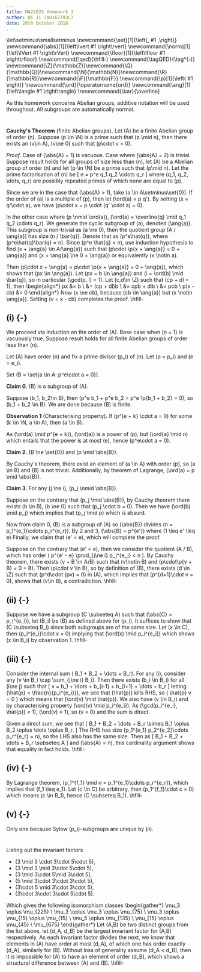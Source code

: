 ```yaml
---
title: MA2202S Homework 3
author: Qi Ji (A0167793L)
date: 26th October 2018
...
```


\let\setminus\smallsetminus
\newcommand{\set}[1]{\left\{\, #1 \,\right\}}
\newcommand{\abs}[1]{\left\lvert #1 \right\rvert}
\newcommand{\norm}[1]{\left\lVert #1 \right\rVert}
\newcommand{\floor}[1]{\left\lfloor #1 \right\rfloor}
\newcommand{\qed}{\hfill$\square$}
\newcommand{\tagQED}{\tag*{$\square$}}
\newcommand{\Z}{\mathbb{Z}}\newcommand{\Q}{\mathbb{Q}}\newcommand{\N}{\mathbb{N}}\newcommand{\R}{\mathbb{R}}\newcommand{\F}{\mathbb{F}}
\newcommand{\p}[1]{\left( #1 \right)}
\newcommand{\ord}{\operatorname{ord}}
\newcommand{\ang}[1]{\left\langle #1 \right\rangle}
\renewcommand{\bar}{\overline}

As this homework concerns Abelian groups, additive notation will be used throughout.
All subgroups are automatically normal.

#

__Cauchy's Theorem__ (finite Abelian groups)__.__
Let \(A\) be a finite Abelian group of order \(n\).
Suppose \(p \in \N\) is a prime such that \(p \mid n\), then there exists an \(v\in A\), \(v\ne 0\) such that
\(p\cdot v = 0\).

*Proof.*
Case of \(\abs{A} = 1\) is vacuous.
Case where \(\abs{A} = 2\) is trivial.
Suppose result holds for all groups of size less than \(n\),
let \(A\) be a Abelian group of order \(n\) and
let \(p \in \N\) be a prime such that \(p\mid n\).
Let the prime factorisation of \(n\) be
\[ n = p^e q_1 q_2 \cdots q_r \]
where \(q_1, q_2, \dots, q_r\) are possibly repeated primes of which none are equal to \(p\).

Since we are in the case that \(\abs{A} > 1\), take \(a \in A\setminus\set{0}\).
If the order of \(a\) is a multiple of \(p\), then let \(\ord(a) = p q'\).
By setting \(x = q'\cdot a\), we have \(p\cdot x = p \cdot (q' \cdot a) = 0\).

In the other case where \(p \nmid \ord(a)\), \(\ord(a) = \overline{q} \mid q_1 q_2 \cdots q_r\).
We generate the cyclic subgroup of \(a\), denoted \(\ang{a}\).
This subgroup is non-trivial as \(a \ne 0\), then the quotient group \(A / \ang{a}\) has size \(n / \bar{q}\).
Denote that as \(p^e\hat{q}\), where \(p^e\hat{q}\bar{q} = n\).
Since \(p^e \hat{q} < n\), use induction hypothesis to find \(x + \ang{a} \in A/\ang{a}\) such that \(p\cdot \p{x + \ang{a}} = 0 + \ang{a}\) and \(x + \ang{a} \ne 0 + \ang{a}\) or equivalently \(x \notin a\).

Then \(p\cdot x + \ang{a} = p\cdot \p{x + \ang{a}} = 0 + \ang{a}\), which shows that \(px \in \ang{a}\).
Let \(px = b \in \ang{a}\) and \(l = \ord(b) \mid \bar{q}\), so in particular \(\gcd(p, l) = 1\).
Let \(c,d\in \Z\) such that \(cp + dl = 1\), then
\begin{align*}
    px &= b \\
    &= (cp + dl)b \\
    &= cpb + dlb \\
    &= pcb \\
    p(x - cb) &= 0
\end{align*}
Now \(x \ne cb\), because \(cb \in \ang{a}\) but \(x \notin \ang{a}\).
Setting \(v = x - cb\) completes the proof.
\hfill$\square$

## (i) {-}

We proceed via induction on the order of \(A\).
Base case when \(n = 1\) is vacuously true.
Suppose result holds for all finite Abelian groups of order less than \(n\).

Let \(A\) have order \(n\) and
fix a prime divisor \(p_i\) of \(n\).
Let \(p = p_i\) and \(e = e_i\).

Set \(B = \set{a \in A: p^e\cdot a = 0}\).

__Claim 0.__ \(B\) is a subgroup of \(A\).

Suppose \(b_1, b_2\in B\), then
\(p^e b_1 + p^e b_2 = p^e \p{b_1 + b_2} = 0\), so \(b_1 + b_2 \in B\).
We are done because \(B\) is finite.

__Observation 1__ (Characterising property)__.__ If \(p^{e + k} \cdot a = 0\) for some \(k \in \N, a \in A\), then \(a \in B\).

As \(\ord(a) \mid p^{e + k}\), \(\ord(a)\) is a power of \(p\), but \(\ord{a} \mid n\) which entails that the power is at most \(e\), hence \(p^e\cdot a = 0\).

__Claim 2.__ \(B \ne \set{0}\) and \(p \mid \abs{B}\).

By Cauchy's theorem, there exist an element of \(a \in A\) with order \(p\), so \(a \in B\) and \(B\) is not trivial.
Additionally, by theorem of Lagrange, \(\ord(a) = p \mid \abs{B}\).

__Claim 3.__ For any \(j \ne i\), \(p_j \nmid \abs{B}\).

Suppose on the contrary that \(p_j \mid \abs{B}\), by Cauchy theorem there exists \(b \in B\), \(b \ne 0\) such that \(p_j \cdot b = 0\).
Then we have \(\ord(b) \mid p_j\) which implies that \(p_j \mid p\) which is absurd.


Now from claim 0, \(B\) is a subgroup of \(A\) so \(\abs{B}\) divides \(n = p_1^{e_1}\cdots p_r^{e_r}\).
By 2 and 3, \(\abs{B} = p^{e'}\) where \(1 \leq e' \leq e\)
Finally, we claim that \(e' = e\), which will complete the proof.

Suppose on the contrary that \(e' < e\), then we consider the quotient \(A / B\), which has order
\( p^{e' - e} \prod_{j\ne i} p_j^{e_j} < n \).
By Cauchy theorem, there exists \(v + B \in A/B\) such that \(v\notin B\) and \(p\cdot\p{v + B} = 0 + B\).
Then \(p\cdot v \in B\), so by definition of \(B\), there exists \(d \in \Z\) such that \(p^d\cdot (pv) = 0\) in \(A\),
which implies that \(p^{d+1}\cdot v = 0\), shows that \(v\in B\), a contradiction.
\hfill$\square$

## (ii) {-}

Suppose we have a subgroup \(C \subseteq A\) such that \(\abs{C} = p_i^{e_i}\), let \(B_i\) be \(B\) as defined above for \(p_i\).
It suffices to show that \(C \subseteq B_i\) since both subgroups are of the same size.
Let \(x \in C\), then \(p_i^{e_i}\cdot x = 0\) implying that \(\ord(x) \mid p_i^{e_i}\) which shows \(x \in B_i\) by observation 1.
\hfill$\square$

## (iii) {-}

Consider the internal sum \( B_1 + B_2 + \dots + B_r\).
For any \(i\), consider any \(v \in B_i \cap \sum_{j\ne i} B_i\).
Then there exists \(b_i \in B_i\) for all \(i\ne j\) such that
\[ v = b_1 + \dots + b_{i-1} + b_{i+1} + \dots + b_r \]
letting \(\hat{p} = \frac{n}{p_i^{e_i}}\), we see that \(\hat{p}\) kills RHS, so
\( \hat{p} v = 0 \)
which means that \(\ord(v) \mid \hat{p}\).
We also have \(v \in B_i\) and by characterising property \(\ord(v) \mid p_i^{e_i}\).
As \(\gcd(p_i^{e_i}, \hat{p}) = 1\), \(\ord(v) = 1\), so \(v = 0\) and the sum is direct.

Given a direct sum, we see that
\[ B_1 + B_2 + \dots + B_r \simeq B_1 \oplus B_2 \oplus \dots \oplus B_r. \]
The RHS has size \(p_1^{e_1} p_2^{e_2}\cdots p_r^{e_r} = n\), so the LHS also has the same size.
Then as
\[ B_1 + B_2 + \dots + B_r \subseteq A \]
and \(\abs{A} = n\), this cardinality argument shows that equality in fact holds.
\hfill$\square$

## (iv) {-}

By Lagrange theorem, \(p_1^{f_1} \mid n = p_1^{e_1}\cdots p_r^{e_r}\), which implies that \(f_1 \leq e_1\).
Let \(c \in C\) be arbitrary, then \(p_1^{f_1}\cdot c = 0\) which means \(c \in B_1\), hence \(C \subseteq B_1\).
\hfill$\square$

## (v) {-}

Only one because Sylow \(p_i\)-subgroups are unique by (ii).

#

Listing out the invariant factors

- \(3 \mid 3 \cdot 3\cdot 5\cdot 5\),
- \(3 \mid 3 \mid 3\cdot 5\cdot 5\),
- \(3 \mid 3\cdot 5\mid 3\cdot 5\),
- \(5 \mid 3\cdot 3\cdot 3\cdot 5\),
- \(3\cdot 5 \mid 3\cdot 3\cdot 5\),
- \(3\cdot 3\cdot 3\cdot 5\cdot 5\).

Which gives the following isomorphism classes
\begin{gather*}
    \mu_3 \oplus \mu_{225} \\
    \mu_3 \oplus \mu_3 \oplus \mu_{75} \\
    \mu_3 \oplus \mu_{15} \oplus \mu_{15} \\
    \mu_5 \oplus \mu_{135} \\
    \mu_{15} \oplus \mu_{45} \\
    \mu_{675}
\end{gather*}
Let \(A,B\) be two distinct groups from the list above, let \(d_A, d_B\) be the largest invariant factor for \(A,B\) respectively.
As each invariant factor divides the next, we know that elements in \(A\) have order at most \(d_A\), of which one has order exactly \(d_A\), similarly for \(B\).
Without loss of generality assume \(d_A < d_B\), then it is impossible for \(A\) to have an element of order \(d_B\), which shows a structural difference between \(A\) and \(B\).
\hfill$\square$
